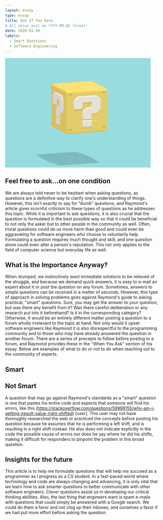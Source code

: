 ```yaml
---
layout: essay
type: essay
title: Ask If You Dare  
# All dates must be YYYY-MM-DD format!
date: 2020-01-30
labels:
  - Smart Questions
  - Software Engineering
---
```


<img class="ui medium floated image" src="../images/questionmark.gif">

## Feel free to ask...on one condition 
We are always told never to be hesitant when asking questions, as questions are a definitive way to clarify one's understanding of things. However, this isn’t exactly to say for “dumb” questions, and Raymond's article gives scornful criticism to these types of questions as he addresses this topic. While it is important to ask questions, it is also crucial that the question is formulated in the best possible way so that it could be beneficial to not only the asker but to other people in the community as well. Often, trivial questions could do us more harm than good and could even be aggravating for software engineers who choose to voluntarily help. Formulating a question requires much thought and skill, and one question alone could even alter a person's reputation. This not only applies to the field of computer science but everyday life as well. 

## What is the Importance Anyway?
When stumped, we instinctively want immediate solutions to be relieved of the struggle, and because we demand quick answers, it is easy to e-mail an expert about it or post the question on any forum. Sometimes, answers to simple questions can be received in a matter of seconds. However, this type of approach in solving problems goes against Raymond's guide to asking practical, "smart" questions. Sure, you may get the answer to your question, but was there any benefit from it? Was there careful deliberation or any research put into it beforehand? Is it in the corresponding category? Otherwise, it would be an entirely different matter posting a question to a forum wholly irrelevant to the topic at hand. Not only would it upset software engineers like Raymond it is also disrespectful to the programming community and to those who may have already answered the question in another forum. There are a series of precepts to follow before posting to a forum, and Raymond provides these in the "When You Ask" section of his essay. Below are examples of what to do or not to do when reaching out to the community of experts. 
## Smart

## Not Smart
A question that may go against Raymond's standards as a "smart" question is one that pastes his entire code and expects that someone will find his errors, like this (https://stackoverflow.com/questions/59999155/why-am-i-getting-iresult-value-right-shifted) [user]. This user may not have thoroughly researched the web or practiced the concepts before posting his question because he assumes that he is performing a left shift, and is resulting in a right shift instead. He also does not indicate explicitly in the code the possible cause of errors nor does he say where he did his shifts, making it difficult for responders to pinpoint the problem in this broad question. 

## Insights for the future
This article is to help me formulate questions that will help me succeed as a programmer as I progress as a CS student. In a fast-paced world where technology and code are always changing and advancing, it is only vital that we learn how to ask smarter questions to better communicate with other software engineers. Clever questions assist us in developing our critical thinking abilities. Also, the last thing that engineers want is spam e-mails with questions that could simply be answered with a Google search. We could do them a favor and not clog up their inboxes, and ourselves a favor if we had put more effort before asking the question.
